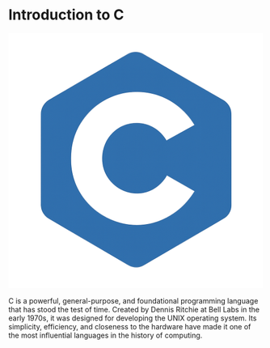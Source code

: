 # Introduction to C

![C Language](img/C.png)

C is a powerful, general-purpose, and foundational programming language that has stood the test of time. Created by Dennis Ritchie at Bell Labs in the early 1970s, it was designed for developing the UNIX operating system. Its simplicity, efficiency, and closeness to the hardware have made it one of the most influential languages in the history of computing.